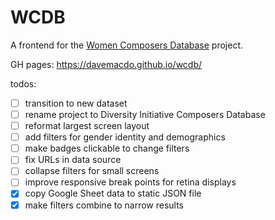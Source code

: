 # WCDB

A frontend for the [Women Composers Database](https://nmbx.newmusicusa.org/a-tool-for-change-the-women-composers-database/) project.

GH pages: https://davemacdo.github.io/wcdb/

todos:

- [ ] transition to new dataset
- [ ] rename project to Diversity Initiative Composers Database
- [ ] reformat largest screen layout
- [ ] add filters for gender identity and demographics
- [ ] make badges clickable to change filters
- [ ] fix URLs in data source
- [ ] collapse filters for small screens
- [ ] improve responsive break points for retina displays
- [X] copy Google Sheet data to static JSON file
- [X] make filters combine to narrow results
